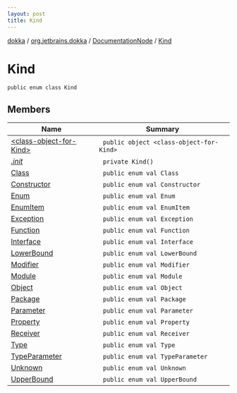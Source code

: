 ```yaml
---
layout: post
title: Kind
---
```

[dokka](../../../index.md) / [org.jetbrains.dokka](../../index.md) / [DocumentationNode](../index.md) / [Kind](index.md)

# Kind

```
public enum class Kind
```
## Members
| Name | Summary |
|------|---------|
|[&lt;class-object-for-Kind&gt;](_class-object-for-Kind_/index.md)|&nbsp;&nbsp;`public object <class-object-for-Kind>`<br>|
|[*.init*](_init_.md)|&nbsp;&nbsp;`private Kind()`<br>|
|[Class](Class/index.md)|&nbsp;&nbsp;`public enum val Class`<br>|
|[Constructor](Constructor/index.md)|&nbsp;&nbsp;`public enum val Constructor`<br>|
|[Enum](Enum/index.md)|&nbsp;&nbsp;`public enum val Enum`<br>|
|[EnumItem](EnumItem/index.md)|&nbsp;&nbsp;`public enum val EnumItem`<br>|
|[Exception](Exception/index.md)|&nbsp;&nbsp;`public enum val Exception`<br>|
|[Function](Function/index.md)|&nbsp;&nbsp;`public enum val Function`<br>|
|[Interface](Interface/index.md)|&nbsp;&nbsp;`public enum val Interface`<br>|
|[LowerBound](LowerBound/index.md)|&nbsp;&nbsp;`public enum val LowerBound`<br>|
|[Modifier](Modifier/index.md)|&nbsp;&nbsp;`public enum val Modifier`<br>|
|[Module](Module/index.md)|&nbsp;&nbsp;`public enum val Module`<br>|
|[Object](Object/index.md)|&nbsp;&nbsp;`public enum val Object`<br>|
|[Package](Package/index.md)|&nbsp;&nbsp;`public enum val Package`<br>|
|[Parameter](Parameter/index.md)|&nbsp;&nbsp;`public enum val Parameter`<br>|
|[Property](Property/index.md)|&nbsp;&nbsp;`public enum val Property`<br>|
|[Receiver](Receiver/index.md)|&nbsp;&nbsp;`public enum val Receiver`<br>|
|[Type](Type/index.md)|&nbsp;&nbsp;`public enum val Type`<br>|
|[TypeParameter](TypeParameter/index.md)|&nbsp;&nbsp;`public enum val TypeParameter`<br>|
|[Unknown](Unknown/index.md)|&nbsp;&nbsp;`public enum val Unknown`<br>|
|[UpperBound](UpperBound/index.md)|&nbsp;&nbsp;`public enum val UpperBound`<br>|

